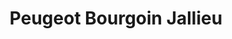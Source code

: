 ---
title: "Peugeot Bourgoin Jallieu"
url: /bourgoin-jallieu/peugeot-bourgoin-jallieu/
shop: Autohaus
---